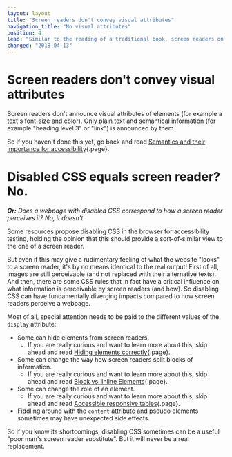 ```yaml
---
layout: layout
title: "Screen readers don't convey visual attributes"
navigation_title: "No visual attributes"
position: 4
lead: "Similar to the reading of a traditional book, screen readers only announce plain content, enriched with semantical info. Visual attributes are totally ignored. Interestingly, this still doesn't mean that CSS doesn't have any influence on screen readers."
changed: "2018-04-13"
---
```


# Screen readers don't convey visual attributes

Screen readers don't announce visual attributes of elements (for example a text's font-size and color). Only plain text and semantical information (for example "heading level 3" or "link") is announced by them.

So if you haven't done this yet, go back and read [Semantics and their importance for accessibility](/knowledge/semantics){.page}.

# Disabled CSS equals screen reader? No.

_**Or:** Does a webpage with disabled CSS correspond to how a screen reader perceives it? No, it doesn't._

Some resources propose disabling CSS in the browser for accessibility testing, holding the opinion that this should provide a sort-of-similar view to the one of a screen reader.

But even if this may give a rudimentary feeling of what the website "looks" to a screen reader, it's by no means identical to the real output! First of all, images are still perceivable (and not replaced with their alternative texts). And then, there are some CSS rules that in fact have a critical influence on what information is perceivable by screen readers (and how). So disabling CSS can have fundamentally diverging impacts compared to how screen readers perceive a webpage.

Most of all, special attention needs to be paid to the different values of the `display` attribute:

- Some can hide elements from screen readers.
    - If you are really curious and want to learn more about this, skip ahead and read [Hiding elements correctly](/examples/hiding-elements){.page}.
- Some can change the way how screen readers split blocks of information.
    - If you are really curious and want to learn more about this, skip ahead and read [Block vs. Inline Elements](/examples/block-vs-inline-elements){.page}.
- Some can change the role of an element.
    - If you are really curious and want to learn more about this, skip ahead and read [Accessible responsive tables](/examples/tables/responsive){.page}.
- Fiddling around with the `content` attribute and pseudo elements sometimes may have unexpected side effects.

So if you know its shortcomings, disabling CSS sometimes can be a useful "poor man's screen reader substitute". But it will never be a real replacement.